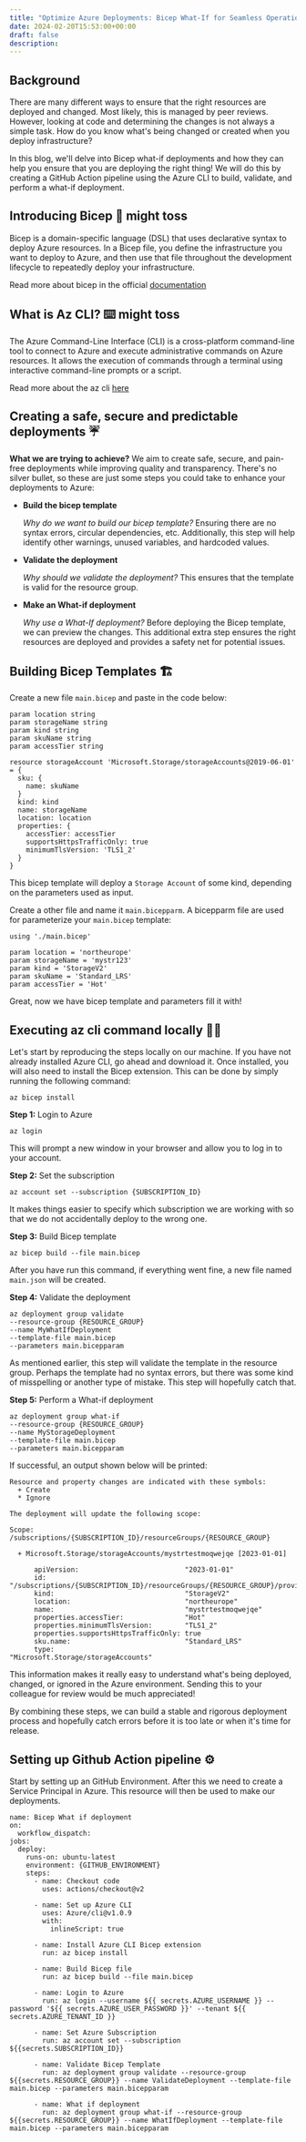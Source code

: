 ```yaml
---
title: "Optimize Azure Deployments: Bicep What-If for Seamless Operations"
date: 2024-02-20T15:53:00+00:00
draft: false
description: 
---
```


## Background 
There are many different ways to ensure that the right resources are deployed and changed. Most likely, this is managed by peer reviews. However, looking at code and determining the changes is not always a simple task. How do you know what's being changed or created when you deploy infrastructure?

In this blog, we'll delve into Bicep what-if deployments and how they can help you ensure that you are deploying the right thing! We will do this by creating a GitHub Action pipeline using the Azure CLI to build, validate, and perform a what-if deployment.

## Introducing Bicep 💪 might toss
Bicep is a domain-specific language (DSL) that uses declarative syntax to deploy Azure resources. In a Bicep file, you define the infrastructure you want to deploy to Azure, and then use that file throughout the development lifecycle to repeatedly deploy your infrastructure. 

Read more about bicep in the official [documentation]() 

## What is Az CLI? ⌨️ might toss
The Azure Command-Line Interface (CLI) is a cross-platform command-line tool to connect to Azure and execute administrative commands on Azure resources. It allows the execution of commands through a terminal using interactive command-line prompts or a script. 

Read more about the az cli [here](somelink)

## Creating a safe, secure and predictable deployments ☔

__What we are trying to achieve?__
We aim to create safe, secure, and pain-free deployments while improving quality and transparency. There's no silver bullet, so these are just some steps you could take to enhance your deployments to Azure:
- __Build the bicep template__

  *Why do we want to build our bicep template?* Ensuring there are no syntax errors, circular dependencies, etc. Additionally, this step will help identify other warnings, unused variables, and hardcoded values.
- __Validate the deployment__

  *Why should we validate the deployment?* This ensures that the template is valid for the resource group. 
- __Make an What-if deployment__

  *Why use a What-If deployment?* Before deploying the Bicep template, we can preview the changes. This additional extra step ensures the right resources are deployed and provides a safety net for potential issues.
 
  

## Building Bicep Templates 🏗️

Create a new file `main.bicep` and paste in the code below:
```
param location string
param storageName string
param kind string
param skuName string
param accessTier string

resource storageAccount 'Microsoft.Storage/storageAccounts@2019-06-01' = {
  sku: {
    name: skuName
  }
  kind: kind
  name: storageName
  location: location
  properties: {
    accessTier: accessTier
    supportsHttpsTrafficOnly: true
    minimumTlsVersion: 'TLS1_2'
  }
}
```
This bicep template will deploy a `Storage Account` of some kind, depending on the parameters used as input. 

Create a other file and name it `main.bicepparm`. A bicepparm file are used for parameterize your `main.bicep` template:
```
using './main.bicep'

param location = 'northeurope'
param storageName = 'mystr123'
param kind = 'StorageV2'
param skuName = 'Standard_LRS'
param accessTier = 'Hot'
```

Great, now we have bicep template and parameters fill it with! 

## Executing az cli command locally 🏃‍♂️
Let's start by reproducing the steps locally on our machine. If you have not already installed Azure CLI, go ahead and download it. Once installed, you will also need to install the Bicep extension. This can be done by simply running the following command:

```
az bicep install
```
__Step 1:__ Login to Azure

```
az login
```
This will prompt a new window in your browser and allow you to log in to your account.

__Step 2:__ Set the subscription
```
az account set --subscription {SUBSCRIPTION_ID} 
```
It makes things easier to specify which subscription we are working with so that we do not accidentally deploy to the wrong one.

__Step 3:__ Build Bicep template 
```
az bicep build --file main.bicep
```
After you have run this command, if everything went fine, a new file named `main.json` will be created.


__Step 4:__ Validate the deployment
```
az deployment group validate 
--resource-group {RESOURCE_GROUP} 
--name MyWhatIfDeployment 
--template-file main.bicep 
--parameters main.bicepparam
```
As mentioned earlier, this step will validate the template in the resource group. Perhaps the template had no syntax errors, but there was some kind of misspelling or another type of mistake. This step will hopefully catch that.


__Step 5:__ Perform a What-if deployment
```
az deployment group what-if 
--resource-group {RESOURCE_GROUP} 
--name MyStorageDeployment 
--template-file main.bicep 
--parameters main.bicepparam
```
If successful, an output shown below will be printed:
```
Resource and property changes are indicated with these symbols:
  + Create
  * Ignore

The deployment will update the following scope:

Scope: /subscriptions/{SUBSCRIPTION_ID}/resourceGroups/{RESOURCE_GROUP}

  + Microsoft.Storage/storageAccounts/mystrtestmoqwejqe [2023-01-01]

      apiVersion:                          "2023-01-01"
      id:                                  "/subscriptions/{SUBSCRIPTION_ID}/resourceGroups/{RESOURCE_GROUP}/providers/Microsoft.Storage/storageAccounts/mystrtestmoqwejqe"
      kind:                                "StorageV2"
      location:                            "northeurope"
      name:                                "mystrtestmoqwejqe"
      properties.accessTier:               "Hot"
      properties.minimumTlsVersion:        "TLS1_2"
      properties.supportsHttpsTrafficOnly: true
      sku.name:                            "Standard_LRS"
      type:                                "Microsoft.Storage/storageAccounts"
```
This information makes it really easy to understand what's being deployed, changed, or ignored in the Azure environment. Sending this to your colleague for review would be much appreciated!

By combining these steps, we can build a stable and rigorous deployment process and hopefully catch errors before it is too late or when it's time for release.

## Setting up Github Action pipeline ⚙️
Start by setting up an GitHub Environment. After this we need to create a Service Principal in Azure. This resource will then be used to make our deployments.


```
name: Bicep What if deployment
on:
  workflow_dispatch:
jobs:
  deploy:
    runs-on: ubuntu-latest
    environment: {GITHUB_ENVIRONMENT}
    steps:
      - name: Checkout code
        uses: actions/checkout@v2
      
      - name: Set up Azure CLI
        uses: Azure/cli@v1.0.9
        with:
          inlineScript: true
          
      - name: Install Azure CLI Bicep extension
        run: az bicep install
      
      - name: Build Bicep file
        run: az bicep build --file main.bicep

      - name: Login to Azure
        run: az login --username ${{ secrets.AZURE_USERNAME }} --password '${{ secrets.AZURE_USER_PASSWORD }}' --tenant ${{ secrets.AZURE_TENANT_ID }}

      - name: Set Azure Subscription
        run: az account set --subscription ${{secrets.SUBSCRIPTION_ID}}
      
      - name: Validate Bicep Template
        run: az deployment group validate --resource-group ${{secrets.RESOURCE_GROUP}} --name ValidateDeployment --template-file main.bicep --parameters main.bicepparam

      - name: What if deployment
        run: az deployment group what-if --resource-group ${{secrets.RESOURCE_GROUP}} --name WhatIfDeployment --template-file main.bicep --parameters main.bicepparam
```